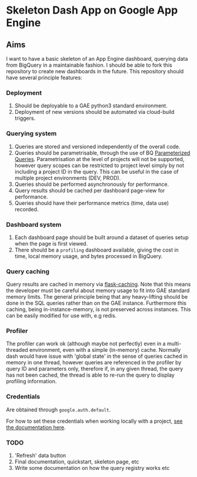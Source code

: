 # Skeleton Dash App on Google App Engine

## Aims
I want to have a basic skeleton of an App Engine dashboard, querying data from
BigQuery in a maintainable fashion. I should be able to fork this repository to
create new dashboards in the future. This repository should have several
principle features:

### Deployment
1. Should be deployable to a GAE python3 standard environment.
2. Deployment of new versions should be automated via cloud-build triggers.

### Querying system
1. Queries are stored and versioned independently of the overall code.
2. Queries should be parametrisable, through the use of BQ [Parameterized
   Queries](https://cloud.google.com/bigquery/docs/parameterized-queries).
   Parametrisation at the level of projects will not be supported, however
   query scopes can be restricted to project level simply by not including
   a project ID in the query. This can be useful in the case of multiple project
   environments (DEV, PROD).
3. Queries should be performed asynchronously for performance.
4. Query results should be cached per dashboard page-view for performance.
5. Queries should have their performance metrics (time, data use) recorded.


### Dashboard system
1. Each dashboard page should be built around a dataset of queries setup
   when the page is first viewed.
2. There should be a `profiling` dashboard available, giving the cost in time,
   local memory usage, and bytes processed in BigQuery. 

### Query caching
Query results are cached in memory via
[flask-caching](https://flask-caching.readthedocs.io/). Note that this means the
developer must be careful about memory usage to fit into GAE standard memory
limits. The general principle being that any heavy-lifting should be done in the
SQL queries rather than on the GAE instance. Furthermore this caching, being
in-instance-memory, is not preserved across instances. This can be easily
modified for use with, e.g redis.

### Profiler

The profiler can work ok (although maybe not perfectly) even in a multi-threaded
environment, even with a simple (in-memory) cache. Normally dash would have
issue with 'global state' in the sense of queries cached in memory in one
thread, however queries are referenced in the profiler by query ID and
parameters only, therefore if, in any given thread, the query has not been
cached, the thread is able to re-run the query to display profiling information.


### Credentials

Are obtained through `google.auth.default`.

For how to set these credentials when working locally with a project, [see the
documentation
here](https://google-auth.readthedocs.io/en/latest/reference/google.auth.html).

### TODO

1. 'Refresh' data button
2. Final documentation, quickstart, skeleton page, etc
3. Write some documentation on how the query registry works etc
